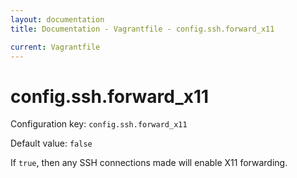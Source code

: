 ```yaml
---
layout: documentation
title: Documentation - Vagrantfile - config.ssh.forward_x11

current: Vagrantfile
---
```

# config.ssh.forward_x11

Configuration key: `config.ssh.forward_x11`

Default value: `false`

If `true`, then any SSH connections made will enable X11 forwarding.
